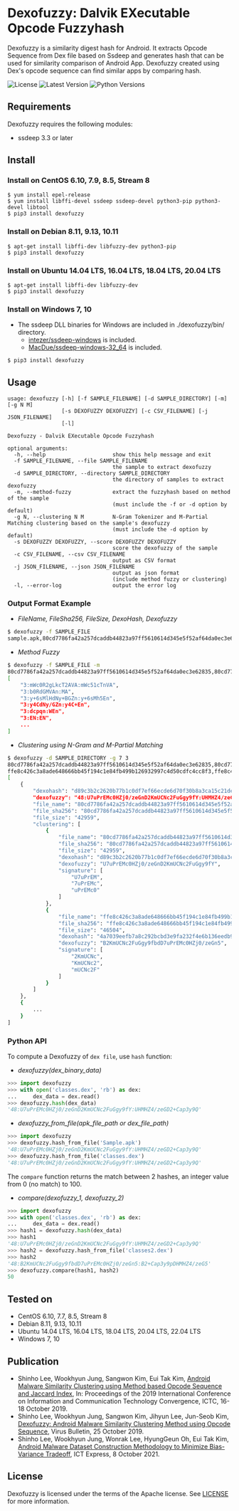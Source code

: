 
# Dexofuzzy: Dalvik EXecutable Opcode Fuzzyhash

Dexofuzzy is a similarity digest hash for Android. It extracts Opcode Sequence from Dex file based on Ssdeep and generates hash that can be used for similarity comparison of Android App. Dexofuzzy created using Dex's opcode sequence can find similar apps by comparing hash.

![License](https://img.shields.io/badge/license-Apache%202.0-blue.svg) ![Latest Version](https://img.shields.io/badge/pypi-v3.3-blue.svg) ![Python Versions](https://img.shields.io/badge/python-3-blue.svg)

## Requirements

 Dexofuzzy requires the following modules:
* ssdeep 3.3 or later

## Install

### Install on CentOS 6.10, 7.9, 8.5, Stream 8
```console
$ yum install epel-release
$ yum install libffi-devel ssdeep ssdeep-devel python3-pip python3-devel libtool 
$ pip3 install dexofuzzy
```

### Install on Debian 8.11, 9.13, 10.11
```console
$ apt-get install libffi-dev libfuzzy-dev python3-pip
$ pip3 install dexofuzzy
```

### Install on Ubuntu 14.04 LTS, 16.04 LTS, 18.04 LTS, 20.04 LTS
```console
$ apt-get install libffi-dev libfuzzy-dev
$ pip3 install dexofuzzy
```

### Install on Windows 7, 10
* The ssdeep DLL binaries for Windows are included in ./dexofuzzy/bin/ directory.
  * [intezer/ssdeep-windows](https://github.com/intezer/ssdeep-windows)  is included.
  * [MacDue/ssdeep-windows-32_64](https://github.com/MacDue/ssdeep-windows-32_64)  is included.
```console
$ pip3 install dexofuzzy
```

## Usage
```
usage: dexofuzzy [-h] [-f SAMPLE_FILENAME] [-d SAMPLE_DIRECTORY] [-m] [-g N M]
                 [-s DEXOFUZZY DEXOFUZZY] [-c CSV_FILENAME] [-j JSON_FILENAME]
                 [-l]

Dexofuzzy - Dalvik EXecutable Opcode Fuzzyhash

optional arguments:
  -h, --help                     show this help message and exit
  -f SAMPLE_FILENAME, --file SAMPLE_FILENAME
                                 the sample to extract dexofuzzy
  -d SAMPLE_DIRECTORY, --directory SAMPLE_DIRECTORY
                                 the directory of samples to extract dexofuzzy
  -m, --method-fuzzy             extract the fuzzyhash based on method of the sample
                                 (must include the -f or -d option by default)
  -g N, --clustering N M         N-Gram Tokenizer and M-Partial Matching clustering based on the sample's dexofuzzy
                                 (must include the -d option by default)
  -s DEXOFUZZY DEXOFUZZY, --score DEXOFUZZY DEXOFUZZY
                                 score the dexofuzzy of the sample
  -c CSV_FILENAME, --csv CSV_FILENAME
                                 output as CSV format
  -j JSON_FILENAME, --json JSON_FILENAME
                                 output as json format
                                 (include method fuzzy or clustering)
  -l, --error-log                output the error log
```

### Output Format Example
* *FileName, FileSha256, FileSize, DexoHash, Dexofuzzy*
```bash
$ dexofuzzy -f SAMPLE_FILE
sample.apk,80cd7786fa42a257dcaddb44823a97ff5610614d345e5f52af64da0ec3e62835,42959,94d36ca47485ca4b1d05f136fa4d9473bb2ed3f21b9621e4adce47acbc999c5d,48:U7uPrEMc0HZj0/zeGnD2KmUCNc2FuGgy9fY:UHMHZ4/zeGD2+Cap3y9Q
```
* *Method Fuzzy*
```bash
$ dexofuzzy -f SAMPLE_FILE -m 
80cd7786fa42a257dcaddb44823a97ff5610614d345e5f52af64da0ec3e62835,80cd7786fa42a257dcaddb44823a97ff5610614d345e5f52af64da0ec3e62835,42959,d89c3b2c2620b77b1c0df7ef66ecde6d70f30b8a3ca15c21ded4b1ce1e319d38,48:U7uPrEMc0HZj0/zeGnD2KmUCNc2FuGgy9fY:UHMHZ4/zeGD2+Cap3y9Q
[
    "3:mWc0R2gLkcT2AVA:mWc51cTnVA",
    "3:b0RdGMVAn:MA",
    "3:y+6sMlHdNy+BGZn:y+6sMh5En",
    "3:y4CdNy/GZn:y4C+En",
    "3:dcpqn:WEn",
    "3:EN:EN",
    ...
]
```
* *Clustering using N-Gram and M-Partial Matching*
```bash
$ dexofuzzy -d SAMPLE_DIRECTORY -g 7 3
80cd7786fa42a257dcaddb44823a97ff5610614d345e5f52af64da0ec3e62835,80cd7786fa42a257dcaddb44823a97ff5610614d345e5f52af64da0ec3e62835,42959,d89c3b2c2620b77b1c0df7ef66ecde6d70f30b8a3ca15c21ded4b1ce1e319d38,48:U7uPrEMc0HZj0/zeGnD2KmUCNc2FuGgy9fY:UHMHZ4/zeGD2+Cap3y9Q
ffe8c426c3a8ade648666bb45f194c1e84fb499b126932997c4d50cdfc4cc8f3,ffe8c426c3a8ade648666bb45f194c1e84fb499b126932997c4d50cdfc4cc8f3,46504,4a7039eefb7a8c292bcbd3e9fa232f4e6b136eedb9a114eb32aa360742b3f28f,48:B2KmUCNc2FuGgy9fbdD7uPrEMc0HZj0/zeGn5:B2+Cap3y9pDHMHZ4/zeG5
[
    {
        "dexohash": "d89c3b2c2620b77b1c0df7ef66ecde6d70f30b8a3ca15c21ded4b1ce1e319d38",
        "dexofuzzy": "48:U7uPrEMc0HZj0/zeGnD2KmUCNc2FuGgy9fY:UHMHZ4/zeGD2+Cap3y9Q",
        "file_name": "80cd7786fa42a257dcaddb44823a97ff5610614d345e5f52af64da0ec3e62835",
        "file_sha256": "80cd7786fa42a257dcaddb44823a97ff5610614d345e5f52af64da0ec3e62835",
        "file_size": "42959",
        "clustering": [
            {
                "file_name": "80cd7786fa42a257dcaddb44823a97ff5610614d345e5f52af64da0ec3e62835",
                "file_sha256": "80cd7786fa42a257dcaddb44823a97ff5610614d345e5f52af64da0ec3e62835",
                "file_size": "42959",
                "dexohash": "d89c3b2c2620b77b1c0df7ef66ecde6d70f30b8a3ca15c21ded4b1ce1e319d38",
                "dexofuzzy": "U7uPrEMc0HZj0/zeGnD2KmUCNc2FuGgy9fY",
                "signature": [
                    "U7uPrEM",
                    "7uPrEMc",
                    "uPrEMc0"
                ]
            },
            {
                "file_name": "ffe8c426c3a8ade648666bb45f194c1e84fb499b126932997c4d50cdfc4cc8f3",
                "file_sha256": "ffe8c426c3a8ade648666bb45f194c1e84fb499b126932997c4d50cdfc4cc8f3",
                "file_size": "46504",
                "dexohash": "4a7039eefb7a8c292bcbd3e9fa232f4e6b136eedb9a114eb32aa360742b3f28f",
                "dexofuzzy": "B2KmUCNc2FuGgy9fbdD7uPrEMc0HZj0/zeGn5",
                "signature": [
                    "2KmUCNc",
                    "KmUCNc2",
                    "mUCNc2F"
                ]
            }
        ]
    },
    {
        ...
    }
]    
```

### Python API
To compute a Dexofuzzy of ``dex file``, use ``hash`` function:
* *dexofuzzy(dex_binary_data)*
```python
>>> import dexofuzzy
>>> with open('classes.dex', 'rb') as dex:
...     dex_data = dex.read()
>>> dexofuzzy.hash(dex_data)
'48:U7uPrEMc0HZj0/zeGnD2KmUCNc2FuGgy9fY:UHMHZ4/zeGD2+Cap3y9Q'
```
* *dexofuzzy_from_file(apk_file_path or dex_file_path)*
```python
>>> import dexofuzzy
>>> dexofuzzy.hash_from_file('Sample.apk')
'48:U7uPrEMc0HZj0/zeGnD2KmUCNc2FuGgy9fY:UHMHZ4/zeGD2+Cap3y9Q'
>>> dexofuzzy.hash_from_file('classes.dex')
'48:U7uPrEMc0HZj0/zeGnD2KmUCNc2FuGgy9fY:UHMHZ4/zeGD2+Cap3y9Q'
```
The ``compare`` function returns the match between 2 hashes, an integer value from 0 (no match) to 100.
* *compare(dexofuzzy_1, dexofuzzy_2)*
```python
>>> import dexofuzzy
>>> with open('classes.dex', 'rb') as dex:
...     dex_data = dex.read()
>>> hash1 = dexofuzzy.hash(dex_data)
>>> hash1
'48:U7uPrEMc0HZj0/zeGnD2KmUCNc2FuGgy9fY:UHMHZ4/zeGD2+Cap3y9Q'
>>> hash2 = dexofuzzy.hash_from_file('classes2.dex')
>>> hash2
'48:B2KmUCNc2FuGgy9fbdD7uPrEMc0HZj0/zeGn5:B2+Cap3y9pDHMHZ4/zeG5'
>>> dexofuzzy.compare(hash1, hash2)
50
```

## Tested on
* CentOS 6.10, 7.7, 8.5, Stream 8
* Debian 8.11, 9.13, 10.11
* Ubuntu 14.04 LTS, 16.04 LTS, 18.04 LTS, 20.04 LTS, 22.04 LTS
* Windows 7, 10

## Publication
* Shinho Lee, Wookhyun Jung, Sangwon Kim, Eui Tak Kim, [Android Malware Similarity Clustering using Method based Opcode Sequence and Jaccard Index](https://ieeexplore.ieee.org/iel7/8932631/8939563/08939894.pdf), In: Proceedings of the 2019 International Conference on Information and Communication Technology Convergence, ICTC, 16-18 October 2019.
* Shinho Lee, Wookhyun Jung, Sangwon Kim, Jihyun Lee, Jun-Seob Kim, [Dexofuzzy: Android Malware Similarity Clustering Method using Opcode Sequence](https://www.virusbulletin.com/uploads/pdf/magazine/2019/201911-Dexofuzzy-Android-Malware-Similarity-Clustering-Method.pdf), Virus Bulletin, 25 October 2019.
* Shinho Lee, Wookhyun Jung, Wonrak Lee, HyungGeun Oh, Eui Tak Kim, [Android Malware Dataset Construction Methodology to Minimize Bias-Variance Tradeoff](https://www.sciencedirect.com/science/article/pii/S2405959521001351/pdfft?md5=62c643429a39f8f7e31609fbd89c56a0&pid=1-s2.0-S2405959521001351-main.pdf), ICT Express, 8 October 2021.

## License
Dexofuzzy is licensed under the terms of the Apache license. See  [LICENSE](https://github.com/lee1029ng/Dexofuzzy/blob/master/LICENSE) for more information.
